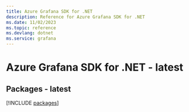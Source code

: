```yaml
---
title: Azure Grafana SDK for .NET
description: Reference for Azure Grafana SDK for .NET
ms.date: 11/02/2023
ms.topic: reference
ms.devlang: dotnet
ms.service: grafana
---
```

# Azure Grafana SDK for .NET - latest
## Packages - latest
[!INCLUDE [packages](grafana-index.md)]